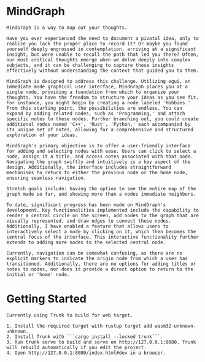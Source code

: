 # MindGraph

    MindGraph is a way to map out your thoughts. 

    Have you ever experienced the need to document a pivotal idea, only to realize you lack the proper place to record it? Or maybe you found yourself deeply engrossed in contemplation, arriving at a significant insight, but were unable to recall the path that led you there? Often, our most critical thoughts emerge when we delve deeply into complex subjects, and it can be challenging to capture these insights effectively without understanding the context that guided you to them.

    MindGraph is designed to address this challenge. Utilizing egui, an immediate mode graphical user interface, MindGraph places you at a single node, providing a foundation from which to organize your thoughts. You have the freedom to structure your ideas as you see fit. For instance, you might begin by creating a node labeled 'Hobbies.' From this starting point, the possibilities are endless. You can expand by adding related nodes, such as 'Programming,' and attach specific notes to these nodes. Further branching out, you could create additional nodes named 'C++', 'Rust', 'Python,' each accompanied by its unique set of notes, allowing for a comprehensive and structured exploration of your ideas.

    MindGraph's primary objective is to offer a user-friendly interface for adding and selecting nodes with ease. Users can click to select a node, assign it a title, and access notes associated with that node. Navigating the graph swiftly and intuitively is a key aspect of the design. Additionally, the interface includes straightforward mechanisms to return to either the previous node or the home node, ensuring seamless navigation.
    
    Stretch goals include: having the option to see the entire map of the graph made so far, and showing more than a nodes immediate neighbors.

    To date, significant progress has been made on MindGraph's development. Key functionalities implemented include the capability to render a central circle on the screen, add nodes to the graph that are visually represented, and draw edges to connect these nodes. Additionally, I have enabled a feature that allows users to interactively select a node by clicking on it, which then becomes the central focus of the interface. This interactive functionality further extends to adding more nodes to the selected central node.

    Currently, navigation can be somewhat confusing, as there are no explicit markers to indicate the origin node from which a user has transitioned. Additionally, there are no options for adding titles or notes to nodes, nor does it provide a direct option to return to the initial or 'home' node. 


# Getting Started
    Currently using Trunk to build for web target.

    1. Install the required target with rustup target add wasm32-unknown-unknown.
    2. Install Trunk with ```cargo install --locked trunk```.
    3. Run trunk serve to build and serve on http://127.0.0.1:8080. Trunk will rebuild automatically if you edit the project.
    4. Open http://127.0.0.1:8080/index.html#dev in a browser.

